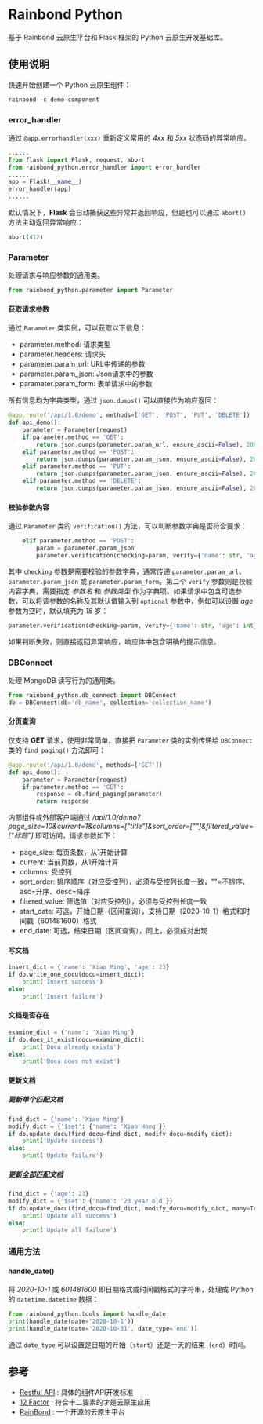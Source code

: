 # Rainbond Python

基于 Rainbond 云原生平台和 Flask 框架的 Python 云原生开发基础库。

## 使用说明

快速开始创建一个 Python 云原生组件：

```python
rainbond -c demo-component
```

### error_handler

通过 `@app.errorhandler(xxx)` 重新定义常用的 *4xx* 和 *5xx* 状态码的异常响应。

```python
......
from flask import Flask, request, abort
from rainbond_python.error_handler import error_handler
......
app = Flask(__name__)
error_handler(app)
......
```

默认情况下，**Flask** 会自动捕获这些异常并返回响应，但是也可以通过 `abort()` 方法主动返回异常响应：

```python
abort(412)
```

### Parameter

处理请求与响应参数的通用类。

```python
from rainbond_python.parameter import Parameter
```

#### 获取请求参数

通过 `Parameter` 类实例，可以获取以下信息：

- parameter.method: 请求类型
- parameter.headers: 请求头
- parameter.param_url: URL中传递的参数
- parameter.param_json: Json请求中的参数
- parameter.param_form: 表单请求中的参数

所有信息均为字典类型，通过 `json.dumps()` 可以直接作为响应返回：

```python
@app.route('/api/1.0/demo', methods=['GET', 'POST', 'PUT', 'DELETE'])
def api_demo():
    parameter = Parameter(request)
    if parameter.method == 'GET':
        return json.dumps(parameter.param_url, ensure_ascii=False), 200, []
    elif parameter.method == 'POST':
        return json.dumps(parameter.param_json, ensure_ascii=False), 200, []
    elif parameter.method == 'PUT':
        return json.dumps(parameter.param_json, ensure_ascii=False), 200, []
    elif parameter.method == 'DELETE':
        return json.dumps(parameter.param_json, ensure_ascii=False), 200, []
```

#### 校验参数内容

通过 `Parameter` 类的 `verification()` 方法，可以判断参数字典是否符合要求：

```python
    elif parameter.method == 'POST':
        param = parameter.param_json
        parameter.verification(checking=param, verify={'name': str, 'age': int})
```

其中 `checking` 参数是需要校验的参数字典，通常传递 `parameter.param_url`、`parameter.param_json` 或 `parameter.param_form`。第二个 `verify` 参数则是校验内容字典，需要指定 *参数名* 和 *参数类型* 作为字典项。如果请求中包含可选参数，可以将该参数的名称及其默认值输入到 `optional` 参数中，例如可以设置 *age* 参数为空时，默认填充为 *18* 岁：

```python
parameter.verification(checking=param, verify={'name': str, 'age': int}, optional={'age': 18})
```

如果判断失败，则直接返回异常响应，响应体中包含明确的提示信息。

### DBConnect

处理 MongoDB 读写行为的通用类。

```python
from rainbond_python.db_connect import DBConnect
db = DBConnect(db='db_name', collection='collection_name')
```

#### 分页查询

仅支持 **GET** 请求，使用非常简单，直接把 `Parameter` 类的实例传递给 `DBConnect` 类的 `find_paging()` 方法即可：

```python
@app.route('/api/1.0/demo', methods=['GET'])
def api_demo():
    parameter = Parameter(request)
    if parameter.method == 'GET':
        response = db.find_paging(parameter)
        return response
```

内部组件或外部客户端通过 */api/1.0/demo?page_size=10&current=1&columns=["title"]&sort_order=[""]&filtered_value=["标题"]* 即可访问，请求参数如下：

- page_size: 每页条数，从1开始计算
- current: 当前页数，从1开始计算
- columns: 受控列
- sort_order: 排序顺序（对应受控列），必须与受控列长度一致，""=不排序、asc=升序、desc=降序
- filtered_value: 筛选值（对应受控列），必须与受控列长度一致
- start_date: 可选，开始日期（区间查询），支持日期（2020-10-1）格式和时间戳（601481600）格式
- end_date: 可选，结束日期（区间查询），同上，必须成对出现

#### 写文档

```python
insert_dict = {'name': 'Xiao Ming', 'age': 23}
if db.write_one_docu(docu=insert_dict):
    print('Insert success')
else:
    print('Insert failure')
```

#### 文档是否存在

```python
examine_dict = {'name': 'Xiao Ming'}
if db.does_it_exist(docu=examine_dict):
    print('Docu already exists')
else:
    print('Docu does not exist')
```

#### 更新文档

##### 更新单个匹配文档

```python
find_dict = {'name': 'Xiao Ming'}
modify_dict = {'$set': {'name': 'Xiao Hong'}}
if db.update_docu(find_docu=find_dict, modify_docu=modify_dict):
    print('Update success')
else:
    print('Update failure')
```

##### 更新全部匹配文档

```python
find_dict = {'age': 23}
modify_dict = {'$set': {'name': '23 year old'}}
if db.update_docu(find_docu=find_dict, modify_docu=modify_dict, many=True):
    print('Update all success')
else:
    print('Update all failure')
```

### 通用方法

#### handle_date()

将 *2020-10-1* 或 *601481600* 即日期格式或时间戳格式的字符串，处理成 Python 的 `datetime.datetime` 数据：

```python
from rainbond_python.tools import handle_date
print(handle_date(date='2020-10-1'))
print(handle_date(date='2020-10-31', date_type='end'))
```

通过 `date_type` 可以设置是日期的开始（`start`）还是一天的结束（`end`）时间。

## 参考

- [Restful API](https://www.runoob.com/w3cnote/restful-architecture.html) : 具体的组件API开发标准
- [12 Factor](https://12factor.net/zh_cn/) : 符合十二要素的才是云原生应用
- [RainBond](https://www.rainbond.com/docs/) : 一个开源的云原生平台
